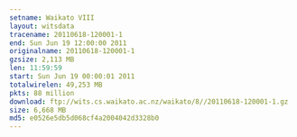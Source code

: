 ```yaml
---
setname: Waikato VIII
layout: witsdata
tracename: 20110618-120001-1
end: Sun Jun 19 12:00:00 2011
originalname: 20110618-120001-1
gzsize: 2,113 MB
len: 11:59:59
start: Sun Jun 19 00:00:01 2011
totalwirelen: 49,253 MB
pkts: 88 million
download: ftp://wits.cs.waikato.ac.nz/waikato/8//20110618-120001-1.gz
size: 6,668 MB
md5: e0526e5db5d068cf4a2004042d3328b0
---
```


